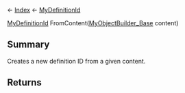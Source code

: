 ← [Index](Api-Index) ← [MyDefinitionId](VRage.Game.MyDefinitionId)

[MyDefinitionId](VRage.Game.MyDefinitionId) FromContent([MyObjectBuilder_Base](VRage.ObjectBuilders.MyObjectBuilder_Base) content)

## Summary

Creates a new definition ID from a given content.

## Returns



